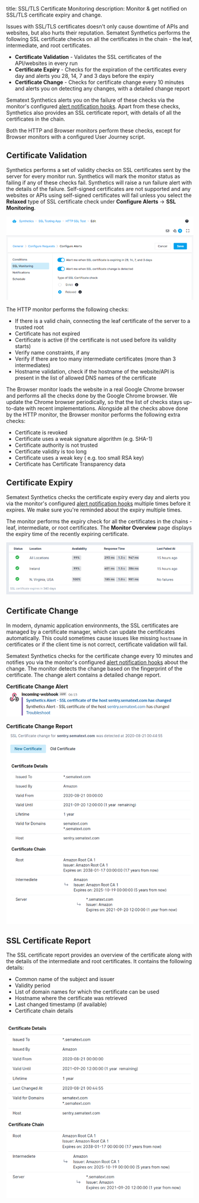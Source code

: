 title: SSL/TLS Certificate Monitoring
description: Monitor & get notified on SSL/TLS certificate expiry and change. 

Issues with SSL/TLS certificates doesn't only cause downtime of APIs and websites, but also hurts their reputation. Sematext Synthetics performs the following SSL certificate checks on all the certificates in the chain - the leaf, intermediate, and root certificates.

* **Certificate Validation** - Validates the SSL certificates of the API/websites in every run
* **Certificate Expiry** - Checks for the expiration of the certificates every day and alerts you 28, 14, 7 and 3 days before the expiry
* **Certificate Change** - Checks for certificate change every 10 minutes and alerts you on detecting any changes, with a detailed change report

Sematext Synthetics alerts you on the failure of these checks via the monitor's configured [alert notification hooks](../alerts/alert-notifications.md). Apart from these checks, Synthetics also provides an SSL certificate report, with details of all the certificates in the chain.

Both the HTTP and Browser monitors perform these checks, except for Browser monitors with a configured User Journey script.

## Certificate Validation

Synthetics performs a set of validity checks on SSL certificates sent by the server for every monitor run. Synthetics will mark the monitor status as failing if any of these checks fail. Synthetics will raise a run failure alert with the details of the failure. Self-signed certificates are not supported and any websites or APIs using self-signed certificates will fail unless you select the **Relaxed** type of SSL certificate check under **Configure Alerts** -> **SSL Monitoring**.

![Relaxed SSL certificate check](../images/synthetics/ssl-check-type.png)

The HTTP monitor performs the following checks:
* If there is a valid chain, connecting the leaf certificate of the server to a trusted root
* Certificate has not expired
* Certificate is active (if the certificate is not used before its validity starts)
* Verify name constraints, if any
* Verify if there are too many intermediate certificates (more than 3 intermediates)
* Hostname validation, check if the hostname of the website/API is present in the list of allowed DNS names of the certificate

The Browser monitor loads the website in a real Google Chrome browser and performs all the checks done by the Google Chrome browser. We update the Chrome browser periodically, so that the list of checks stays up-to-date with recent implementations. Alongside all the checks above done by the HTTP monitor, the Browser monitor performs the following extra checks:
* Certificate is revoked
* Certificate uses a weak signature algorithm (e.g. SHA-1)
* Certificate authority is not trusted
* Certificate validity is too long
* Certificate uses a weak key ( e.g. too small RSA key)
* Certificate has Certificate Transparency data

## Certificate Expiry

Sematext Synthetics checks the certificate expiry every day and alerts you via the monitor's configured [alert notification hooks](../alerts/alert-notifications.md) multiple times before it expires. We make sure you're reminded about the expiry multiple times.

The monitor performs the expiry check for all the certificates in the chains - leaf, intermediate, or root certificates. The **Monitor Overview** page displays the expiry time of the recently expiring certificate.

![Certificate expiry](../images/synthetics/cert-expiry.png)

## Certificate Change

In modern, dynamic application environments, the SSL certificates are managed by a certificate manager, which can update the certificates automatically. This could sometimes cause issues like missing `hostname` in certificates or if the client time is not correct, certificate validation will fail. 

Sematext Synthetics checks for the certificate change every 10 minutes and notifies you via the monitor's configured [alert notification hooks](../alerts/alert-notifications.md) about the change. The monitor detects the change based on the fingerprint of the certificate. The change alert contains a detailed change report.

**Certificate Change Alert**
![Certificate change alert](../images/synthetics/cert-change-alert.png)

**Certificate Change Report**
![Certificate change report](../images/synthetics/cert-change-report.png)

## SSL Certificate Report

The SSL certificate report provides an overview of the certificate along with the details of the intermediate and root certificates. It contains the following details:

* Common name of the subject and issuer
* Validity period
* List of domain names for which the certificate can be used
* Hostname where the certificate was retrieved
* Last changed timestamp (if available)
* Certificate chain details

![Certificate report](../images/synthetics/cert-report.png)